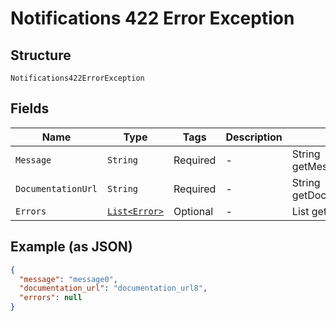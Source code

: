 
# Notifications 422 Error Exception

## Structure

`Notifications422ErrorException`

## Fields

| Name | Type | Tags | Description | Getter | Setter |
|  --- | --- | --- | --- | --- | --- |
| `Message` | `String` | Required | - | String getMessageField() | setMessageField(String messageField) |
| `DocumentationUrl` | `String` | Required | - | String getDocumentationUrl() | setDocumentationUrl(String documentationUrl) |
| `Errors` | [`List<Error>`](../../doc/models/error.md) | Optional | - | List<Error> getErrors() | setErrors(List<Error> errors) |

## Example (as JSON)

```json
{
  "message": "message0",
  "documentation_url": "documentation_url8",
  "errors": null
}
```

